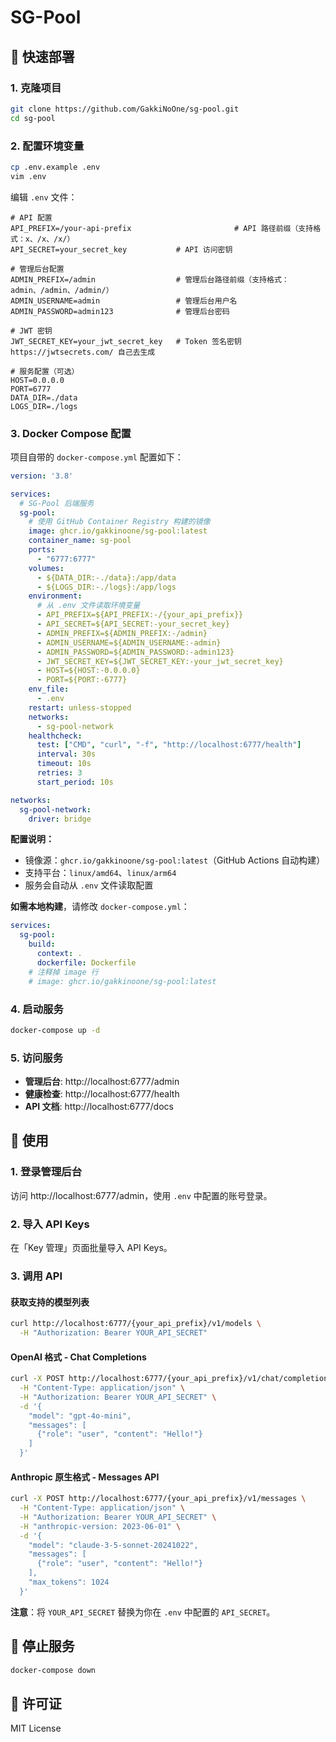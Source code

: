 # SG-Pool

## 🚀 快速部署

### 1. 克隆项目

```bash
git clone https://github.com/GakkiNoOne/sg-pool.git
cd sg-pool
```

### 2. 配置环境变量

```bash
cp .env.example .env
vim .env
```

编辑 `.env` 文件：

```env
# API 配置
API_PREFIX=/your-api-prefix                       # API 路径前缀（支持格式：x、/x、/x/）
API_SECRET=your_secret_key           # API 访问密钥

# 管理后台配置
ADMIN_PREFIX=/admin                  # 管理后台路径前缀（支持格式：admin、/admin、/admin/）
ADMIN_USERNAME=admin                 # 管理后台用户名
ADMIN_PASSWORD=admin123              # 管理后台密码

# JWT 密钥
JWT_SECRET_KEY=your_jwt_secret_key   # Token 签名密钥 https://jwtsecrets.com/ 自己去生成

# 服务配置（可选）
HOST=0.0.0.0
PORT=6777
DATA_DIR=./data
LOGS_DIR=./logs
```


### 3. Docker Compose 配置

项目自带的 `docker-compose.yml` 配置如下：

```yaml
version: '3.8'

services:
  # SG-Pool 后端服务
  sg-pool:
    # 使用 GitHub Container Registry 构建的镜像
    image: ghcr.io/gakkinoone/sg-pool:latest
    container_name: sg-pool
    ports:
      - "6777:6777"
    volumes:
      - ${DATA_DIR:-./data}:/app/data
      - ${LOGS_DIR:-./logs}:/app/logs
    environment:
      # 从 .env 文件读取环境变量
      - API_PREFIX=${API_PREFIX:-/{your_api_prefix}}
      - API_SECRET=${API_SECRET:-your_secret_key}
      - ADMIN_PREFIX=${ADMIN_PREFIX:-/admin}
      - ADMIN_USERNAME=${ADMIN_USERNAME:-admin}
      - ADMIN_PASSWORD=${ADMIN_PASSWORD:-admin123}
      - JWT_SECRET_KEY=${JWT_SECRET_KEY:-your_jwt_secret_key}
      - HOST=${HOST:-0.0.0.0}
      - PORT=${PORT:-6777}
    env_file:
      - .env
    restart: unless-stopped
    networks:
      - sg-pool-network
    healthcheck:
      test: ["CMD", "curl", "-f", "http://localhost:6777/health"]
      interval: 30s
      timeout: 10s
      retries: 3
      start_period: 10s

networks:
  sg-pool-network:
    driver: bridge
```

**配置说明：**
- 镜像源：`ghcr.io/gakkinoone/sg-pool:latest`（GitHub Actions 自动构建）
- 支持平台：`linux/amd64`、`linux/arm64`
- 服务会自动从 `.env` 文件读取配置

**如需本地构建**，请修改 `docker-compose.yml`：
```yaml
services:
  sg-pool:
    build:
      context: .
      dockerfile: Dockerfile
    # 注释掉 image 行
    # image: ghcr.io/gakkinoone/sg-pool:latest
```

### 4. 启动服务

```bash
docker-compose up -d
```

### 5. 访问服务

- **管理后台**: http://localhost:6777/admin
- **健康检查**: http://localhost:6777/health
- **API 文档**: http://localhost:6777/docs

## 📖 使用

### 1. 登录管理后台

访问 http://localhost:6777/admin，使用 `.env` 中配置的账号登录。

### 2. 导入 API Keys

在「Key 管理」页面批量导入 API Keys。

### 3. 调用 API

#### 获取支持的模型列表

```bash
curl http://localhost:6777/{your_api_prefix}/v1/models \
  -H "Authorization: Bearer YOUR_API_SECRET"
```

#### OpenAI 格式 - Chat Completions

```bash
curl -X POST http://localhost:6777/{your_api_prefix}/v1/chat/completions \
  -H "Content-Type: application/json" \
  -H "Authorization: Bearer YOUR_API_SECRET" \
  -d '{
    "model": "gpt-4o-mini",
    "messages": [
      {"role": "user", "content": "Hello!"}
    ]
  }'
```

#### Anthropic 原生格式 - Messages API

```bash
curl -X POST http://localhost:6777/{your_api_prefix}/v1/messages \
  -H "Content-Type: application/json" \
  -H "Authorization: Bearer YOUR_API_SECRET" \
  -H "anthropic-version: 2023-06-01" \
  -d '{
    "model": "claude-3-5-sonnet-20241022",
    "messages": [
      {"role": "user", "content": "Hello!"}
    ],
    "max_tokens": 1024
  }'
```

**注意**：将 `YOUR_API_SECRET` 替换为你在 `.env` 中配置的 `API_SECRET`。

## 🔧 停止服务

```bash
docker-compose down
```

## 📝 许可证

MIT License
